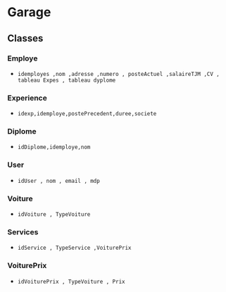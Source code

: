 # Garage
## Classes
### Employe
*     idemployes ,nom ,adresse ,numero , posteActuel ,salaireTJM ,CV , tableau Expes , tableau dyplome

### Experience
*     idexp,idemploye,postePrecedent,duree,societe

### Diplome
*     idDiplome,idemploye,nom

### User
*     idUser , nom , email , mdp

### Voiture 
*     idVoiture , TypeVoiture

### Services
*     idService , TypeService ,VoiturePrix

### VoiturePrix
*     idVoiturePrix , TypeVoiture , Prix 